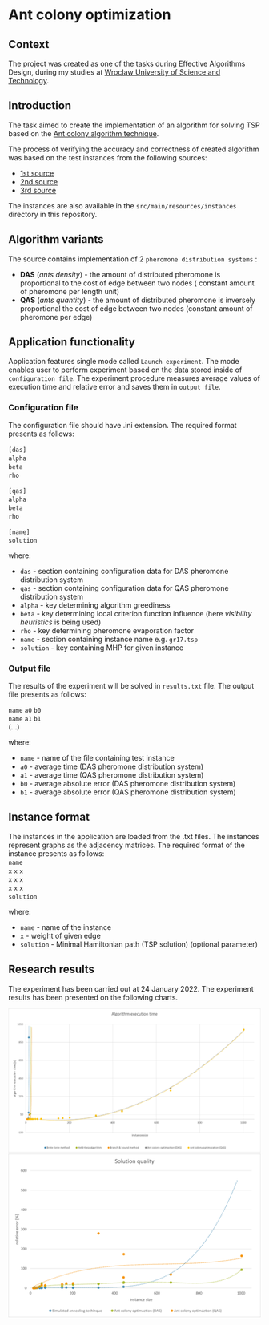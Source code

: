 # Ant colony optimization

## Context

The project was created as one of the tasks during Effective Algorithms Design, during my studies
at [Wroclaw University of Science and Technology](https://pwr.edu.pl/en/).

## Introduction

The task aimed to create the implementation of an algorithm for solving TSP based on
the [Ant colony algorithm technique](https://en.wikipedia.org/wiki/Ant_colony_optimization_algorithms).

The process of verifying the accuracy and correctness of created algorithm was based on the test instances from the
following sources:

- [1st source](http://jaroslaw.mierzwa.staff.iiar.pwr.wroc.pl/pea-stud/tsp)
- [2nd source](http://jaroslaw.rudy.staff.iiar.pwr.wroc.pl/files/pea/instances.zip)
- [3rd source](http://elib.zib.de/pub/mp-testdata/tsp/tsplib/tsp/index.html)

The instances are also available in the `src/main/resources/instances` directory in this repository.

## Algorithm variants

The source contains implementation of 2 `pheromone distribution systems` :

- **DAS** (*ants density*) - the amount of distributed pheromone is proportional to the cost of edge between two nodes (
  constant amount of pheromone per length unit)
- **QAS** (*ants quantity*) - the amount of distributed pheromone is inversely proportional the cost of edge between two
  nodes (constant amount of pheromone per edge)

## Application functionality

Application features single mode called `Launch experiment`. The mode enables user to perform experiment based on the
data stored inside of `configuration file`. The experiment procedure measures average values of execution time and
relative error and saves them in `output file`.

### Configuration file

The configuration file should have .ini extension. The required format presents as follows:

`[das]`  
`alpha`   
`beta`  
`rho`

`[qas]`  
`alpha`   
`beta`  
`rho`

`[name]`  
`solution`

where:

- `das` - section containing configuration data for DAS pheromone distribution system
- `qas` - section containing configuration data for QAS pheromone distribution system
- `alpha` - key determining algorithm greediness
- `beta` - key determining local criterion function influence (here *visibility heuristics* is being used)
- `rho` - key determining pheromone evaporation factor
- `name` - section containing instance name e.g. `gr17.tsp`
- `solution` - key containing MHP for given instance

### Output file

The results of the experiment will be solved in `results.txt` file. The output file presents as follows:

`name` `a0` `b0`   
`name` `a1` `b1`  
(...)

where:

- `name` - name of the file containing test instance
- `a0` - average time (DAS pheromone distribution system)
- `a1` - average time (QAS pheromone distribution system)
- `b0` - average absolute error (DAS pheromone distribution system)
- `b1` - average absolute error (QAS pheromone distribution system)

## Instance format

The instances in the application are loaded from the .txt files. The instances represent graphs as the adjacency
matrices. The required format of the instance presents as follows:  
`name`  
`x` `x` `x`  
`x` `x` `x`  
`x` `x` `x`  
`solution`

where:

- `name` - name of the instance
- `x` - weight of given edge
- `solution` - Minimal Hamiltonian path (TSP solution) (optional parameter)

## Research results

The experiment has been carried out at 24 January 2022. The experiment results has been presented on the following
charts.

![](src/main/resources/charts/time.png)
![](src/main/resources/charts/quality.png)
